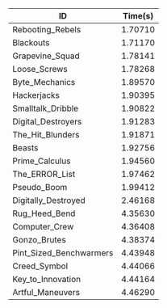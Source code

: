 |ID|Time(s)|
|-|-|
|Rebooting_Rebels|1.70710|
|Blackouts|1.71170|
|Grapevine_Squad|1.78141|
|Loose_Screws|1.78268|
|Byte_Mechanics|1.89570|
|Hackerjacks|1.90395|
|Smalltalk_Dribble|1.90822|
|Digital_Destroyers|1.91283|
|The_Hit_Blunders|1.91871|
|Beasts|1.92756|
|Prime_Calculus|1.94560|
|The_ERROR_List|1.97462|
|Pseudo_Boom|1.99412|
|Digitally_Destroyed|2.46168|
|Rug_Heed_Bend|4.35630|
|Computer_Crew|4.36408|
|Gonzo_Brutes|4.38374|
|Pint_Sized_Benchwarmers|4.43948|
|Creed_Symbol|4.44066|
|Key_to_Innovation|4.44164|
|Artful_Maneuvers|4.46290|
